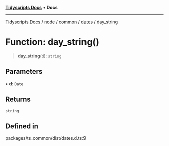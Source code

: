 [**Tidyscripts Docs**](../../../../../../../README.md) • **Docs**

***

[Tidyscripts Docs](../../../../../../../globals.md) / [node](../../../../../README.md) / [common](../../../README.md) / [dates](../README.md) / day\_string

# Function: day\_string()

> **day\_string**(`d`): `string`

## Parameters

• **d**: `Date`

## Returns

`string`

## Defined in

packages/ts\_common/dist/dates.d.ts:9
